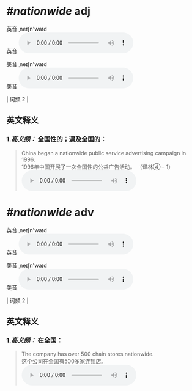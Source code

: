 # ***\#nationwide*** adj
英音 ˌneɪʃn'waɪd  
英音
<audio src="./media/nationwide-B.aac" controls="controls"></audio>

美音 ˌneɪʃn'waɪd  
美音
<audio src="./media/nationwide.aac" controls="controls"></audio>



| 词频 2 |  

英文释义
---
### 1.*高义频：* **全国性的；遍及全国的：**  

 > China began a nationwide public service advertising campaign in 1996.   
 > 1996年中国开展了一次全国性的公益广告活动。  （译林④ – 1）  
<audio src="./media/nationwide-1.aac" controls="controls"></audio>


# ***\#nationwide*** adv
英音 ˌneɪʃn'waɪd  
英音
<audio src="./media/nationwide-B.aac" controls="controls"></audio>

美音 ˌneɪʃn'waɪd  
美音
<audio src="./media/nationwide.aac" controls="controls"></audio>



| 词频 2 |  

英文释义
---
### 1.*高义频：* **在全国：**  

 > The company has over 500 chain stores nationwide.  
 > 这个公司在全国有500多家连锁店。    
<audio src="./media/nationwide-2.aac" controls="controls"></audio>


